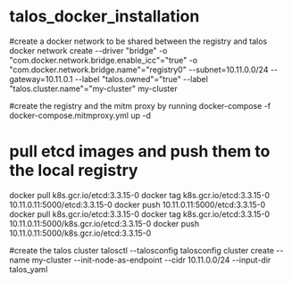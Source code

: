 # talos_docker_installation

#create a docker network to be shared between the registry and talos
docker network create  --driver "bridge" -o "com.docker.network.bridge.enable_icc"="true" -o "com.docker.network.bridge.name"="registry0"  --subnet=10.11.0.0/24 --gateway=10.11.0.1 --label "talos.owned"="true" --label "talos.cluster.name"="my-cluster" my-cluster

#create the registry and the mitm proxy by running
docker-compose -f docker-compose.mitmproxy.yml up -d

# pull etcd images and push them to the local registry
docker pull k8s.gcr.io/etcd:3.3.15-0
docker tag k8s.gcr.io/etcd:3.3.15-0 10.11.0.11:5000/etcd:3.3.15-0
docker push 10.11.0.11:5000/etcd:3.3.15-0
docker pull k8s.gcr.io/etcd:3.3.15-0
docker tag k8s.gcr.io/etcd:3.3.15-0 10.11.0.11:5000/k8s.gcr.io/etcd:3.3.15-0
docker push 10.11.0.11:5000/k8s.gcr.io/etcd:3.3.15-0

#create the talos cluster
talosctl --talosconfig talosconfig cluster create --name my-cluster --init-node-as-endpoint  --cidr 10.11.0.0/24 --input-dir talos_yaml
